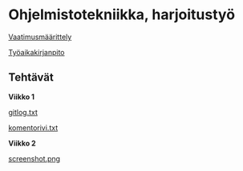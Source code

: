 # Ohjelmistotekniikka, harjoitustyö

[Vaatimusmäärittely](/dokumentaatio/vaatimusmaarittely.md)

[Työaikakirjanpito](/dokumentaatio/tyoaikakirjanpito.md)

## Tehtävät

**Viikko 1**

[gitlog.txt](/laskarit/viikko1/gitlog.txt)

[komentorivi.txt](/laskarit/viikko1/komentorivi.txt)

**Viikko 2**

[screenshot.png](/laskarit/viikko2/screenshot.png)
